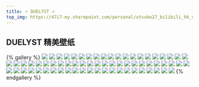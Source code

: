 ```yaml
---
title: ⭐ DUELYST ⭐
top_img: https://47i7-my.sharepoint.com/personal/utsuko27_bilibili_hk_cn/Documents/Pictures/bed/gallery/Game/DUELYST/1.jpeg
---
```


<!--
 * @Author: Weidows
 * @LastEditors: Weidows
 * @LastEditTime: 2020-10-28 16:32:09
 * @FilePath: \Weidowsd:\Game\Demo\Github\Blog\source\tags\gallery\游戏\DUELYST.md
-->

## DUELYST 精美壁纸

{% gallery %}
![](https://47i7-my.sharepoint.com/personal/utsuko27_bilibili_hk_cn/Documents/Pictures/bed/gallery/Game/DUELYST/1.jpeg)
![](https://47i7-my.sharepoint.com/personal/utsuko27_bilibili_hk_cn/Documents/Pictures/bed/gallery/Game/DUELYST/2.jpeg)
![](https://47i7-my.sharepoint.com/personal/utsuko27_bilibili_hk_cn/Documents/Pictures/bed/gallery/Game/DUELYST/3.jpeg)
![](https://47i7-my.sharepoint.com/personal/utsuko27_bilibili_hk_cn/Documents/Pictures/bed/gallery/Game/DUELYST/4.jpeg)
![](https://47i7-my.sharepoint.com/personal/utsuko27_bilibili_hk_cn/Documents/Pictures/bed/gallery/Game/DUELYST/5.jpeg)
![](https://47i7-my.sharepoint.com/personal/utsuko27_bilibili_hk_cn/Documents/Pictures/bed/gallery/Game/DUELYST/6.jpeg)
![](https://47i7-my.sharepoint.com/personal/utsuko27_bilibili_hk_cn/Documents/Pictures/bed/gallery/Game/DUELYST/7.jpeg)
![](https://47i7-my.sharepoint.com/personal/utsuko27_bilibili_hk_cn/Documents/Pictures/bed/gallery/Game/DUELYST/8.jpeg)
![](https://47i7-my.sharepoint.com/personal/utsuko27_bilibili_hk_cn/Documents/Pictures/bed/gallery/Game/DUELYST/9.jpeg)
![](https://47i7-my.sharepoint.com/personal/utsuko27_bilibili_hk_cn/Documents/Pictures/bed/gallery/Game/DUELYST/10.jpeg)
![](https://47i7-my.sharepoint.com/personal/utsuko27_bilibili_hk_cn/Documents/Pictures/bed/gallery/Game/DUELYST/11.jpeg)
![](https://47i7-my.sharepoint.com/personal/utsuko27_bilibili_hk_cn/Documents/Pictures/bed/gallery/Game/DUELYST/12.jpeg)
![](https://47i7-my.sharepoint.com/personal/utsuko27_bilibili_hk_cn/Documents/Pictures/bed/gallery/Game/DUELYST/13.jpeg)
![](https://47i7-my.sharepoint.com/personal/utsuko27_bilibili_hk_cn/Documents/Pictures/bed/gallery/Game/DUELYST/14.jpeg)
![](https://47i7-my.sharepoint.com/personal/utsuko27_bilibili_hk_cn/Documents/Pictures/bed/gallery/Game/DUELYST/15.jpeg)
![](https://47i7-my.sharepoint.com/personal/utsuko27_bilibili_hk_cn/Documents/Pictures/bed/gallery/Game/DUELYST/16.jpeg)
![](https://47i7-my.sharepoint.com/personal/utsuko27_bilibili_hk_cn/Documents/Pictures/bed/gallery/Game/DUELYST/17.jpeg)
![](https://47i7-my.sharepoint.com/personal/utsuko27_bilibili_hk_cn/Documents/Pictures/bed/gallery/Game/DUELYST/18.jpeg)
![](https://47i7-my.sharepoint.com/personal/utsuko27_bilibili_hk_cn/Documents/Pictures/bed/gallery/Game/DUELYST/19.jpeg)
![](https://47i7-my.sharepoint.com/personal/utsuko27_bilibili_hk_cn/Documents/Pictures/bed/gallery/Game/DUELYST/20.jpeg)
![](https://47i7-my.sharepoint.com/personal/utsuko27_bilibili_hk_cn/Documents/Pictures/bed/gallery/Game/DUELYST/21.jpeg)
![](https://47i7-my.sharepoint.com/personal/utsuko27_bilibili_hk_cn/Documents/Pictures/bed/gallery/Game/DUELYST/22.jpeg)
![](https://47i7-my.sharepoint.com/personal/utsuko27_bilibili_hk_cn/Documents/Pictures/bed/gallery/Game/DUELYST/23.jpeg)
![](https://47i7-my.sharepoint.com/personal/utsuko27_bilibili_hk_cn/Documents/Pictures/bed/gallery/Game/DUELYST/24.jpeg)
![](https://47i7-my.sharepoint.com/personal/utsuko27_bilibili_hk_cn/Documents/Pictures/bed/gallery/Game/DUELYST/25.jpeg)
![](https://47i7-my.sharepoint.com/personal/utsuko27_bilibili_hk_cn/Documents/Pictures/bed/gallery/Game/DUELYST/26.jpeg)
![](https://47i7-my.sharepoint.com/personal/utsuko27_bilibili_hk_cn/Documents/Pictures/bed/gallery/Game/DUELYST/27.jpeg)
![](https://47i7-my.sharepoint.com/personal/utsuko27_bilibili_hk_cn/Documents/Pictures/bed/gallery/Game/DUELYST/28.jpeg)
![](https://47i7-my.sharepoint.com/personal/utsuko27_bilibili_hk_cn/Documents/Pictures/bed/gallery/Game/DUELYST/29.jpeg)
![](https://47i7-my.sharepoint.com/personal/utsuko27_bilibili_hk_cn/Documents/Pictures/bed/gallery/Game/DUELYST/30.jpeg)
![](https://47i7-my.sharepoint.com/personal/utsuko27_bilibili_hk_cn/Documents/Pictures/bed/gallery/Game/DUELYST/31.jpeg)
![](https://47i7-my.sharepoint.com/personal/utsuko27_bilibili_hk_cn/Documents/Pictures/bed/gallery/Game/DUELYST/32.jpeg)
![](https://47i7-my.sharepoint.com/personal/utsuko27_bilibili_hk_cn/Documents/Pictures/bed/gallery/Game/DUELYST/33.jpeg)
![](https://47i7-my.sharepoint.com/personal/utsuko27_bilibili_hk_cn/Documents/Pictures/bed/gallery/Game/DUELYST/34.jpeg)
![](https://47i7-my.sharepoint.com/personal/utsuko27_bilibili_hk_cn/Documents/Pictures/bed/gallery/Game/DUELYST/35.jpeg)
![](https://47i7-my.sharepoint.com/personal/utsuko27_bilibili_hk_cn/Documents/Pictures/bed/gallery/Game/DUELYST/36.jpeg)
![](https://47i7-my.sharepoint.com/personal/utsuko27_bilibili_hk_cn/Documents/Pictures/bed/gallery/Game/DUELYST/37.jpeg)
![](https://47i7-my.sharepoint.com/personal/utsuko27_bilibili_hk_cn/Documents/Pictures/bed/gallery/Game/DUELYST/38.jpeg)
![](https://47i7-my.sharepoint.com/personal/utsuko27_bilibili_hk_cn/Documents/Pictures/bed/gallery/Game/DUELYST/39.jpeg)
![](https://47i7-my.sharepoint.com/personal/utsuko27_bilibili_hk_cn/Documents/Pictures/bed/gallery/Game/DUELYST/40.jpeg)
![](https://47i7-my.sharepoint.com/personal/utsuko27_bilibili_hk_cn/Documents/Pictures/bed/gallery/Game/DUELYST/41.jpeg)
![](https://47i7-my.sharepoint.com/personal/utsuko27_bilibili_hk_cn/Documents/Pictures/bed/gallery/Game/DUELYST/42.jpeg)
![](https://47i7-my.sharepoint.com/personal/utsuko27_bilibili_hk_cn/Documents/Pictures/bed/gallery/Game/DUELYST/43.jpeg)
![](https://47i7-my.sharepoint.com/personal/utsuko27_bilibili_hk_cn/Documents/Pictures/bed/gallery/Game/DUELYST/44.jpeg)
![](https://47i7-my.sharepoint.com/personal/utsuko27_bilibili_hk_cn/Documents/Pictures/bed/gallery/Game/DUELYST/45.jpeg)
![](https://47i7-my.sharepoint.com/personal/utsuko27_bilibili_hk_cn/Documents/Pictures/bed/gallery/Game/DUELYST/46.jpeg)
![](https://47i7-my.sharepoint.com/personal/utsuko27_bilibili_hk_cn/Documents/Pictures/bed/gallery/Game/DUELYST/47.jpeg)
![](https://47i7-my.sharepoint.com/personal/utsuko27_bilibili_hk_cn/Documents/Pictures/bed/gallery/Game/DUELYST/48.jpeg)
![](https://47i7-my.sharepoint.com/personal/utsuko27_bilibili_hk_cn/Documents/Pictures/bed/gallery/Game/DUELYST/49.jpeg)
![](https://47i7-my.sharepoint.com/personal/utsuko27_bilibili_hk_cn/Documents/Pictures/bed/gallery/Game/DUELYST/50.jpeg)
![](https://47i7-my.sharepoint.com/personal/utsuko27_bilibili_hk_cn/Documents/Pictures/bed/gallery/Game/DUELYST/51.jpeg)
![](https://47i7-my.sharepoint.com/personal/utsuko27_bilibili_hk_cn/Documents/Pictures/bed/gallery/Game/DUELYST/52.jpeg)
![](https://47i7-my.sharepoint.com/personal/utsuko27_bilibili_hk_cn/Documents/Pictures/bed/gallery/Game/DUELYST/53.jpeg)
![](https://47i7-my.sharepoint.com/personal/utsuko27_bilibili_hk_cn/Documents/Pictures/bed/gallery/Game/DUELYST/54.jpeg)
![](https://47i7-my.sharepoint.com/personal/utsuko27_bilibili_hk_cn/Documents/Pictures/bed/gallery/Game/DUELYST/55.jpeg)
![](https://47i7-my.sharepoint.com/personal/utsuko27_bilibili_hk_cn/Documents/Pictures/bed/gallery/Game/DUELYST/56.jpeg)
![](https://47i7-my.sharepoint.com/personal/utsuko27_bilibili_hk_cn/Documents/Pictures/bed/gallery/Game/DUELYST/57.jpeg)
![](https://47i7-my.sharepoint.com/personal/utsuko27_bilibili_hk_cn/Documents/Pictures/bed/gallery/Game/DUELYST/58.jpeg)
![](https://47i7-my.sharepoint.com/personal/utsuko27_bilibili_hk_cn/Documents/Pictures/bed/gallery/Game/DUELYST/59.jpeg)
![](https://47i7-my.sharepoint.com/personal/utsuko27_bilibili_hk_cn/Documents/Pictures/bed/gallery/Game/DUELYST/60.jpeg)
![](https://47i7-my.sharepoint.com/personal/utsuko27_bilibili_hk_cn/Documents/Pictures/bed/gallery/Game/DUELYST/61.jpeg)
![](https://47i7-my.sharepoint.com/personal/utsuko27_bilibili_hk_cn/Documents/Pictures/bed/gallery/Game/DUELYST/62.jpeg)
![](https://47i7-my.sharepoint.com/personal/utsuko27_bilibili_hk_cn/Documents/Pictures/bed/gallery/Game/DUELYST/63.jpeg)
![](https://47i7-my.sharepoint.com/personal/utsuko27_bilibili_hk_cn/Documents/Pictures/bed/gallery/Game/DUELYST/64.jpeg)
![](https://47i7-my.sharepoint.com/personal/utsuko27_bilibili_hk_cn/Documents/Pictures/bed/gallery/Game/DUELYST/65.jpeg)
![](https://47i7-my.sharepoint.com/personal/utsuko27_bilibili_hk_cn/Documents/Pictures/bed/gallery/Game/DUELYST/66.jpeg)
![](https://47i7-my.sharepoint.com/personal/utsuko27_bilibili_hk_cn/Documents/Pictures/bed/gallery/Game/DUELYST/67.jpeg)
![](https://47i7-my.sharepoint.com/personal/utsuko27_bilibili_hk_cn/Documents/Pictures/bed/gallery/Game/DUELYST/68.jpeg)
{% endgallery %}
